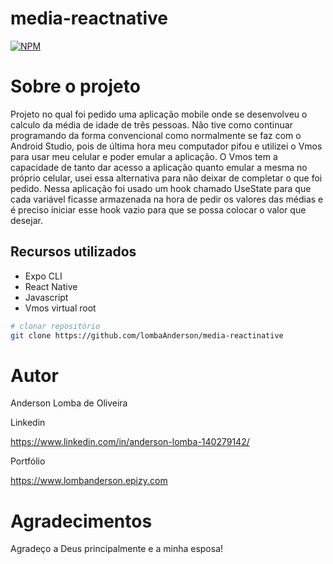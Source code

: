 # media-reactnative

[![NPM](https://img.shields.io/npm/l/react)](https://github.com/LombaAnderson/media-reactnative/blob/main/LICENSE)


# Sobre o projeto
Projeto no qual foi pedido uma aplicação mobile onde se desenvolveu o calculo da média de idade de três pessoas. Não tive como continuar programando da forma convencional como normalmente se faz com o Android Studio, pois de última hora meu computador pifou e utilizei o Vmos para usar meu celular e poder emular a aplicação. O Vmos tem a capacidade de tanto dar acesso a aplicação quanto emular a mesma no próprio celular, usei essa alternativa para não deixar de completar o que foi pedido. Nessa aplicação foi usado um hook chamado UseState para que cada variável ficasse armazenada na hora de pedir os valores das médias e é preciso iniciar esse hook vazio para que se possa colocar o valor que desejar.


## Recursos utilizados
- Expo CLI
- React Native
- Javascript
- Vmos virtual root


```bash
# clonar repositório
git clone https://github.com/lombaAnderson/media-reactinative

```

# Autor

Anderson Lomba de Oliveira

Linkedin

https://www.linkedin.com/in/anderson-lomba-140279142/

Portfólio

https://www.lombanderson.epizy.com

# Agradecimentos

Agradeço a Deus principalmente e a minha esposa!
